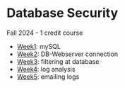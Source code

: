 # Database Security
Fall 2024 - 1 credit course

- [Week1](https://github.com/charlottecroce/ChamplainTechJournals/blob/main/db-security-sec300/week1.md): mySQL
- [Week2](https://github.com/charlottecroce/ChamplainTechJournals/blob/main/db-security-sec300/week2.md): DB-Webserver connection
- [Week3](https://github.com/charlottecroce/ChamplainTechJournals/blob/main/db-security-sec300/week3.md): filtering at database
- [Week4](https://github.com/charlottecroce/ChamplainTechJournals/blob/main/db-security-sec300/week4.md): log analysis
- [Week5](https://github.com/charlottecroce/ChamplainTechJournals/blob/main/db-security-sec300/week5.md): emailing logs

